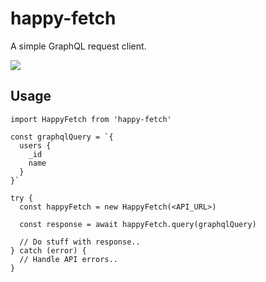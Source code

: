 # happy-fetch

A simple GraphQL request client.

![](https://media.giphy.com/media/1136UBdSNn6Bu8/giphy.gif)

## Usage

```
import HappyFetch from 'happy-fetch'

const graphqlQuery = `{
  users {
    _id
    name
  }
}`

try {
  const happyFetch = new HappyFetch(<API_URL>)

  const response = await happyFetch.query(graphqlQuery)

  // Do stuff with response..
} catch (error) {
  // Handle API errors..
}

```
